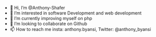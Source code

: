 - 👋 Hi, I’m @Anthony-Shafer
- 👀 I’m interested in software Development and web development
- 🌱 I’m currently improving myself on php
- 💞️ I’m looking to collaborate on Github
- 📫 How to reach me insta: anthony.byansi, Twitter: @anthony_byansi

<!---
Anthony-Shafer/Anthony-Shafer is a ✨ special ✨ repository because its `README.md` (this file) appears on your GitHub profile.
You can click the Preview link to take a look at your changes.
--->
